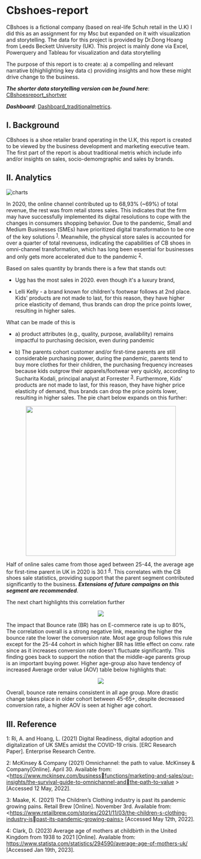 # Cbshoes-report
CBshoes is a fictional company (based on real-life Schuh retail in the U.K) I did this as an assignment for my Msc but expanded on it with visualization and storytelling. The data for this project is provided by Dr.Dong Hoang from Leeds Beckett University (UK). This project is mainly done via Excel, Powerquery and Tableau for visualization and data storytelling

The purpose of this report is to create: a) a compelling and relevant narrative b)highlighting key data c) providing insights and how these might drive change to the business.

**_The shorter data storytelling version can be found here_**: [CBshoesreport_shortver](https://public.tableau.com/views/cbshoes/website-session-and-users?:language=en-GB&:display_count=n&:origin=viz_share_link)

**_Dashboard_**: [Dashboard_traditionalmetrics](https://public.tableau.com/views/CBshoestraditionalmetrics-Dashboard/Dashboard1?:language=en-US&:display_count=n&:origin=viz_share_link).

## I. Background ##
 
CBshoes is a shoe retailer brand operating in the U.K, this report is created to be viewed by the business development and marketing executive team. The first part of the report is about traditional metris which include info and/or insights on sales, socio-demomgraphic and sales by brands. 

## II. Analytics ##
![charts](https://user-images.githubusercontent.com/125301325/226138639-1a4341cb-61d2-4116-9616-908d17aa9aca.png)

In 2020, the online channel contributed up to 68,93% (~69%) of total revenue, the  rest was from retail stores sales. This indicates that the firm may have successfully implemented its digital resolutions to cope with the changes in consumers shopping behavior. Due to the pandemic, Small and Medium Businesses (SMEs) have  prioritized digital transformation to be one of the key solutions <sup>[1](#myfootnote1)</sup>.
Meanwhile, the physical store sales is accounted for over a quarter of total revenuess, indicating the capabilities of CB shoes in omni-channel transformation, which has long been essential for businesses and only gets more accelerated due to the pandemic <sup>[2](#myfootnote2)</sup>.

Based on sales quantity by brands there is a few that stands out:
- Ugg has the most sales in 2020. even though it's  a luxury brand, 
* Lelli Kelly - a brand known for  children's footwear follows at 2nd place. Kids' products are not made to last, for this reason, they have higher price elasticity 
of demand, thus brands can drop the price points lower, resulting in higher sales. 

What can be made of this is 

- a) product attributes (e.g., quality, purpose, availability) remains impactful to purchasing decision, even during pandemic
* b) The parents cohort customer and/or first-time parents are still considerable purchasing power, during the pandemic, parents tend to 
buy more clothes for their children, the purchasing frequency increases because kids outgrow their apparels/footwear very quickly, according to Sucharita Kodali, principal analyst at Forrester <sup>[3](#myfootnote3)</sup>. Furthermore, Kids' products are not made to last, for this reason, they have higher price elasticity of demand, thus brands can drop the price points lower, resulting in higher sales. The pie chart below expands on this further:

<p align="center">
  <img src="https://user-images.githubusercontent.com/125301325/226142300-19f7da3a-6e8b-4249-bd75-e9248a9e496e.png" width="400">
</p>

Half of online sales came from those aged between 25-44, the average age for first-time parent in  UK in 2020 is 30.1 <sup>[4](#myfootnote4)</sup>. This correlates with the CB shoes sale statistics, providing support that the parent segment contributed significantly to the business. **_Extensions of future campaigns on this segment are recommended_**.

The next chart highlights this correlation further

<p align="center">
  <img src="https://user-images.githubusercontent.com/125301325/226141761-f2e7bed4-4557-4527-a58d-9b378e3cdb54.png">
</p>

The impact that Bounce rate (BR) has on E-commerce rate is up to 80%, The correlation overall is a strong negative link, meaning the higher the bounce rate the lower the conversion rate. Most age group follows this rule except for the 25-44 cohort in which higher BR has little effect on conv. rate since as it increases conversion rate doesn't fluctuate significantly. This finding goes back to support the notion that the middle-age parents group is an important buying power. Higher age-group also have tendency of increased Average order value (AOV) table below highlights that: 

<p align="center">
  <img src="https://user-images.githubusercontent.com/125301325/226170987-55a46d2e-9bb8-4ec2-b17a-a137f37812ac.png">
</p>

Overall, bounce rate remains consistent in all age group. More drastic change takes place in older cohort between 45-65+, despite decreased conversion rate, a higher AOV is seen at higher age cohort. 

## III. Reference ##

<a name="myfootnote1">1</a>: Ri, A. and Hoang, L. (2021) Digital Readiness, digital adoption and digitalization of UK SMEs amidst the COVID-19 crisis. [ERC Research Paper]. Enterprise Research Centre. 

<a name="myfootnote2">2</a>: McKinsey & Company (2021) Omnichannel: the path to value. McKinsey & Company[Online]. April 30. Available from: <https://www.mckinsey.com/businessfunctions/marketing-and-sales/our-insights/the-survival-guide-to-omnichannel-andthe-path-to-value >[Accessed 12 May, 2022].

<a name="myfootnote3">3</a>: Maake, K. (2021) The Children’s Clothing industry is past its pandemic growing 
pains. Retail Brew [Online]. November 3rd. Available from: <https://www.retailbrew.com/stories/2021/11/03/the-children-s-clothing-industry-ispast-its-pandemic-growing-pains> [Accessed May 12th, 2022].

<a name="myfootnote4">4</a>: Clark, D. (2023) Average age of mothers at childbirth in the United Kingdom from 1938 to 2021 [Online]. Available from: <https://www.statista.com/statistics/294590/average-age-of-mothers-uk/> [Accessed Jan 19th, 2023].
